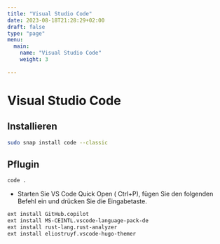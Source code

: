 ```yaml
---
title: "Visual Studio Code"
date: 2023-08-18T21:28:29+02:00
draft: false
type: "page"
menu: 
  main:
    name: "Visual Studio Code"
    weight: 3
    
---
```

# Visual Studio Code 
## Installieren
```bash
sudo snap install code --classic
```
## Pflugin
```bash 
code .
```
- Starten Sie VS Code Quick Open ( Ctrl+P), fügen Sie den folgenden Befehl ein und drücken Sie die Eingabetaste.
```bash
ext install GitHub.copilot
ext install MS-CEINTL.vscode-language-pack-de
ext install rust-lang.rust-analyzer
ext install eliostruyf.vscode-hugo-themer

```
